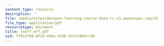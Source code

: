 ```yaml
---
content_type: resource
description: ''
file: /media/https%3A/open-learning-course-data-rc.s3.amazonaws.com/15-667-negotiation-and-conflict-management-spring-2001/ff012f0d8f10445ad2db63c218bdcc50_ineff_eff.pdf
file_type: application/pdf
resourcetype: Document
title: ineff_eff.pdf
uid: ff012f0d-8f10-445a-d2db-63c218bdcc50
---
```

